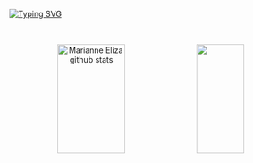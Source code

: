 <a href="https://git.io/typing-svg"><img src="https://readme-typing-svg.herokuapp.com?font=Fira+Code&weight=500&pause=1000&color=8A7BF7&center=true&vCenter=true&random=false&width=1048&lines=Hello!+I'm+Marianne+(%5E%2F%2F%2F%5E);I'm+a+software+engineering+student!;It's+good+to+see+you!+" alt="Typing SVG" /></a>

##

<br>

<div align="center">  
  <img width="49%" height="195px" src="https://github-readme-stats.vercel.app/api?username=codebymar&show_icons=true&count_private=true&hide_border=true&title_color=475ab8&icon_color=475ab8&text_color=475ab89&bg_color=0000" alt="Marianne Eliza github stats" /> 
  <img width="41%" height="195px" src="https://github-readme-stats.vercel.app/api/top-langs/?username=codebymar&layout=compact&hide_border=true&title_color=475ab8&text_color=475ab8&bg_color=0000" />
</div>

##
